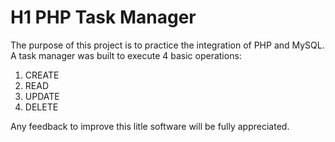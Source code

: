 # H1 PHP Task Manager 

The purpose of this project is to practice the integration of PHP and MySQL. 
A task manager was built to execute 4 basic operations: 
1. CREATE
2. READ
3. UPDATE 
4. DELETE

Any feedback to improve this litle software will be fully appreciated. 
